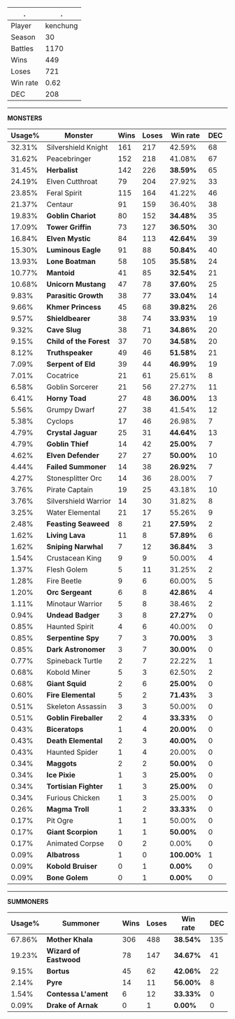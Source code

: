 .|.
|-|-
Player|kenchung
Season|30
Battles|1170
Wins|449
Loses|721
Win rate|0.62
DEC|208

---
**MONSTERS**

Usage%|Monster|Wins|Loses|Win rate|DEC|
-|-|-|-|-|-|
32.31%|Silvershield Knight|161|217|42.59%|68|
31.62%|Peacebringer|152|218|41.08%|67|
31.45%|**Herbalist**|142|226|**38.59%**|65|
24.19%|Elven Cutthroat|79|204|27.92%|33|
23.85%|Feral Spirit|115|164|41.22%|46|
21.37%|Centaur|91|159|36.40%|38|
19.83%|**Goblin Chariot**|80|152|**34.48%**|35|
17.09%|**Tower Griffin**|73|127|**36.50%**|30|
16.84%|**Elven Mystic**|84|113|**42.64%**|39|
15.30%|**Luminous Eagle**|91|88|**50.84%**|40|
13.93%|**Lone Boatman**|58|105|**35.58%**|24|
10.77%|**Mantoid**|41|85|**32.54%**|21|
10.68%|**Unicorn Mustang**|47|78|**37.60%**|25|
9.83%|**Parasitic Growth**|38|77|**33.04%**|14|
9.66%|**Khmer Princess**|45|68|**39.82%**|26|
9.57%|**Shieldbearer**|38|74|**33.93%**|19|
9.32%|**Cave Slug**|38|71|**34.86%**|20|
9.15%|**Child of the Forest**|37|70|**34.58%**|20|
8.12%|**Truthspeaker**|49|46|**51.58%**|21|
7.09%|**Serpent of Eld**|39|44|**46.99%**|19|
7.01%|Cocatrice|21|61|25.61%|8|
6.58%|Goblin Sorcerer|21|56|27.27%|11|
6.41%|**Horny Toad**|27|48|**36.00%**|13|
5.56%|Grumpy Dwarf|27|38|41.54%|12|
5.38%|Cyclops|17|46|26.98%|7|
4.79%|**Crystal Jaguar**|25|31|**44.64%**|13|
4.79%|**Goblin Thief**|14|42|**25.00%**|7|
4.62%|**Elven Defender**|27|27|**50.00%**|10|
4.44%|**Failed Summoner**|14|38|**26.92%**|7|
4.27%|Stonesplitter Orc|14|36|28.00%|7|
3.76%|Pirate Captain|19|25|43.18%|10|
3.76%|Silvershield Warrior|14|30|31.82%|8|
3.25%|Water Elemental|21|17|55.26%|9|
2.48%|**Feasting Seaweed**|8|21|**27.59%**|2|
1.62%|**Living Lava**|11|8|**57.89%**|6|
1.62%|**Sniping Narwhal**|7|12|**36.84%**|3|
1.54%|Crustacean King|9|9|50.00%|4|
1.37%|Flesh Golem|5|11|31.25%|2|
1.28%|Fire Beetle|9|6|60.00%|5|
1.20%|**Orc Sergeant**|6|8|**42.86%**|4|
1.11%|Minotaur Warrior|5|8|38.46%|2|
0.94%|**Undead Badger**|3|8|**27.27%**|0|
0.85%|Haunted Spirit|4|6|40.00%|0|
0.85%|**Serpentine Spy**|7|3|**70.00%**|3|
0.85%|**Dark Astronomer**|3|7|**30.00%**|0|
0.77%|Spineback Turtle|2|7|22.22%|1|
0.68%|Kobold Miner|5|3|62.50%|2|
0.68%|**Giant Squid**|2|6|**25.00%**|0|
0.60%|**Fire Elemental**|5|2|**71.43%**|3|
0.51%|Skeleton Assassin|3|3|50.00%|0|
0.51%|**Goblin Fireballer**|2|4|**33.33%**|0|
0.43%|**Biceratops**|1|4|**20.00%**|0|
0.43%|**Death Elemental**|2|3|**40.00%**|0|
0.43%|Haunted Spider|1|4|20.00%|0|
0.34%|**Maggots**|2|2|**50.00%**|0|
0.34%|**Ice Pixie**|1|3|**25.00%**|0|
0.34%|**Tortisian Fighter**|1|3|**25.00%**|0|
0.34%|Furious Chicken|1|3|25.00%|0|
0.26%|**Magma Troll**|1|2|**33.33%**|0|
0.17%|Pit Ogre|1|1|50.00%|0|
0.17%|**Giant Scorpion**|1|1|**50.00%**|0|
0.17%|Animated Corpse|0|2|0.00%|0|
0.09%|**Albatross**|1|0|**100.00%**|1|
0.09%|**Kobold Bruiser**|0|1|**0.00%**|0|
0.09%|**Bone Golem**|0|1|**0.00%**|0|

---
**SUMMONERS**

Usage%|Summoner|Wins|Loses|Win rate|DEC|
-|-|-|-|-|-|
67.86%|**Mother Khala**|306|488|**38.54%**|135|
19.23%|**Wizard of Eastwood**|78|147|**34.67%**|41|
9.15%|**Bortus**|45|62|**42.06%**|22|
2.14%|**Pyre**|14|11|**56.00%**|8|
1.54%|**Contessa L'ament**|6|12|**33.33%**|0|
0.09%|**Drake of Arnak**|0|1|**0.00%**|0|
